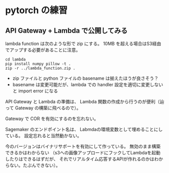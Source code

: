 # pytorch の練習

## API Gateway + Lambda で公開してみる

lambda function は次のような形で zip にする。
10MB を超える場合はS3経由でアップする必要があることに注意。
 

```
cd lambda
pip install numpy pillow -t .
zip -r ../lambda_function.zip .
```

* zip ファイルと python ファイルの basename は揃えたほうが良さそう？
* basename は変更可能だが、lambda での handler 設定を適切に変更しないと import error になる

API Gateway と Lambda の準備は、 Lambda 関数の作成から行うのが便利（辿って Gateway の構築に飛べるので）。

Gateway で COR を有効にするのを忘れない。

Sagemaker のエンドポイント名は、 Labmdaの環境変数として埋めることにしている。
設定忘れると当然動かない。

今のバージョンはバイナリサポートを有効にして作っている。
無効のまま構築できるかはわからない
（s3への画像アップロードにフックしてLambdaを起動したりはできるはずだが、
それでリアルタイム応答するAPIが作れるのかはわからない。たぶんできない）。


